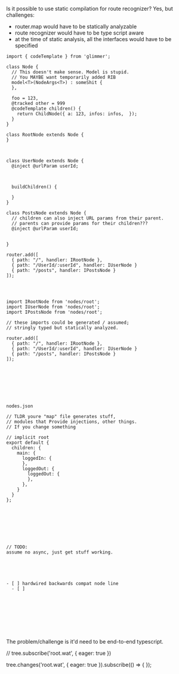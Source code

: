 
Is it possible to use static compilation for route recognizer? Yes, but challenges:

- router.map would have to be statically analyzable
- route recognizer would have to be type script aware
- at the time of static analysis, all the interfaces would have to be specified

```
import { codeTemplate } from 'glimmer';

class Node {
  // This doesn't make sense. Model is stupid.
  // You MAYBE want temporarily added RIB
  model<T>(NodeArgs<T>) : someShit {
  },

  foo = 123,
  @tracked other = 999
  @codeTemplate children() {
    return ChildNode({ a: 123, infos: infos,  });
  }
}

class RootNode extends Node {
}



class UserNode extends Node {
  @inject @urlParam userId;



  buildChildren() {

  }
}

class PostsNode extends Node {
  // children can also inject URL params from their parent.
  // parents can provide params for their children???
  @inject @urlParam userId;


}

router.add([
  { path: "/", handler: IRootNode },
  { path: "/UserId/:userId", handler: IUserNode }
  { path: "/posts", handler: IPostsNode }
]);




import IRootNode from 'nodes/root';
import IUserNode from 'nodes/root';
import IPostsNode from 'nodes/root';

// these imports could be generated / assumed;
// stringly typed but statically analyzed.

router.add([
  { path: "/", handler: IRootNode },
  { path: "/UserId/:userId", handler: IUserNode }
  { path: "/posts", handler: IPostsNode }
]);








nodes.json

// TLDR youre "map" file generates stuff,
// modules that Provide injections, other things.
// If you change something 

// implicit root
export default {
  children: {
    main: {
      loggedIn: {
      },
      loggedOut: {
        loggedOut: {
        },
      },
    }
  }
};








// TODO:
assume no async, just get stuff working.





- [ ] hardwired backwards compat node line
  - [ ] 









```

The problem/challenge is it'd need to be end-to-end typescript.



  // tree.subscribe('root.wat', { eager: true })

  tree.changes('root.wat', { eager: true }).subscribe(() => {
  });
